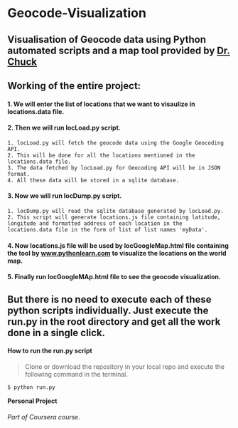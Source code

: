 # Geocode-Visualization

## Visualisation of Geocode data using Python automated scripts and a map tool provided by [Dr. Chuck]


## Working of the entire project:
#### 1. We will enter the list of locations that we want to visaulize in locations.data file.
#### 2. Then we will run locLoad.py script.
    1. locLoad.py will fetch the geocode data using the Google Geocoding API.
    2. This will be done for all the locations mentioned in the locations.data file.
    3. The data fetched by locLoad.py for Geocoding API will be in JSON format.
    4. All these data will be stored in a sqlite database.
#### 3. Now we will run locDump.py script.
    1. locDump.py will read the sqlite database generated by locLoad.py.
    2. This script will generate locations.js file containing latitude, longitude and formatted address of each location in the   locations.data file in the form of list of list names 'myData'.
#### 4. Now locations.js file will be used by locGoogleMap.html file containing the tool by www.pythonlearn.com to visualize the locations on the world map.  

#### 5. Finally run locGoogleMAp.html file to see the geocode visualization.

## But there is no need to execute each of these python scripts individually. Just execute the run.py in the root directory and get all the work done in a single click.

#### How to run the run.py script

> Clone or download the repository in your local repo and execute the following command in the terminal.

```sh
$ python run.py
````

**Personal Project**
###### Part of Coursera course.    

[Dr. Chuck]: http://www.dr-chuck.com/
